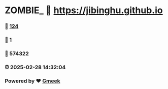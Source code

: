 # ZOMBIE_ :link: https://jibinghu.github.io 
### :page_facing_up: [124](https://jibinghu.github.io/tag.html) 
### :speech_balloon: 1 
### :hibiscus: 574322 
### :alarm_clock: 2025-02-28 14:32:04 
### Powered by :heart: [Gmeek](https://github.com/Meekdai/Gmeek)
